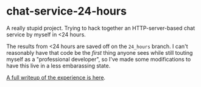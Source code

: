 # chat-service-24-hours

A really stupid project.  Trying to hack together an HTTP-server-based chat service by myself in <24 hours. 

The results from <24 hours are saved off on the `24_hours` branch.  I can't reasonably have that code be the _first_ thing anyone sees while still touting myself as a "professional developer", so I've made some modifications to have this live in a less embarassing state.

[A full writeup of the experience is here](https://loganballard.com/index.php/2021/09/06/24-hours-in-go/).
